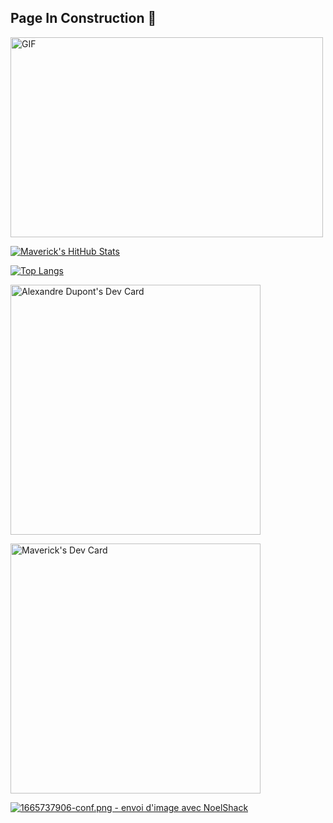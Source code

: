 ## Page In Construction :construction:

<img align="center" alt="GIF" src="https://cdn.dribbble.com/users/461802/screenshots/4753031/designergif.gif" width="500" height="320" />

[![Maverick's HitHub Stats](https://github-readme-stats.vercel.app/api?username=mrmaverick-dev&count_private=true&theme=radical&&hide=prs,issues,contribs&show_icons=true&include_all_commits)](https://github.com/MrMaverick-Dev)

[![Top Langs](https://github-readme-stats.vercel.app/api/top-langs/?username=anuraghazra&layout=compact&theme=tokyonight)](https://github.com/MrMaverick-Dev)

<a href="https://app.daily.dev/Maverick"><img src="https://api.daily.dev/devcards/ba496092fb5d46479de0c0b64a8180df.png?r=gsu" width="400" alt="Alexandre Dupont's Dev Card"/></a>

<a href="https://app.daily.dev/Maverick"><img src="https://github.com/MrMaverick-Dev/MrMaverick-Dev/blob/main/devcard.svg" width="400" alt="Maverick's Dev Card"/></a>

<a href="https://www.noelshack.com/2022-41-5-1665737906-conf.png"><img src="https://image.noelshack.com/minis/2022/41/5/1665737906-conf.png" border="0" alt="1665737906-conf.png - envoi d'image avec NoelShack" title="1665737906-conf.png"/></a>
